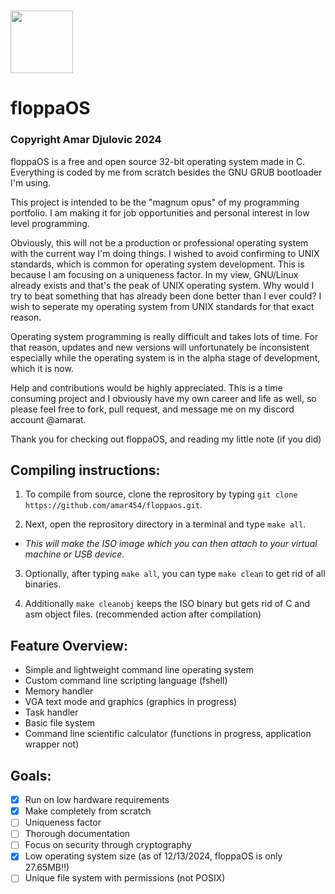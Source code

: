 # <img src="https://github.com/amar454/floppaos/blob/main/C999A980-DD33-41B2-8C9E-941D8E16A5A7.jpeg?raw=true" width="100">
# floppaOS 

### Copyright Amar Djulovic 2024

floppaOS is a free and open source 32-bit operating system made in C. Everything is coded by me from scratch besides the GNU GRUB bootloader I'm using.

This project is intended to be the "magnum opus" of my programming portfolio. I am making it for job opportunities and personal interest in low level programming.

Obviously, this will not be a production or professional operating system with the current way I'm doing things. I wished to avoid confirming to UNIX standards, which is common for operating system development. This is because I am focusing on a uniqueness factor. In my view, GNU/Linux already exists and that's the peak of UNIX operating system. Why would I try to beat something that has already been done better than I ever could? I wish to seperate my operating system from UNIX standards for that exact reason.

Operating system programming is really difficult and takes lots of time. For that reason, updates and new versions will unfortunately be inconsistent especially while the operating system is in the alpha stage of development, which it is now.

Help and contributions would be highly appreciated. This is a time consuming project and I obviously have my own career and life as well, so please feel free to fork, pull request, and message me on my discord account @amarat.

Thank you for checking out floppaOS, and reading my little note (if you did)


## Compiling instructions:
1. To compile from source, clone the reprository by typing `git clone https://github.com/amar454/floppaos.git`.

2. Next, open the reprository directory in a terminal and type `make all`.

* <i>This will make the ISO image which you can then attach to your virtual machine or USB device.</i>

3. Optionally, after typing `make all`, you can type `make clean` to get rid of all binaries. 

4. Additionally `make cleanobj` keeps the ISO binary but gets rid of C and asm object files. (recommended action after compilation)


## Feature Overview:
* Simple and lightweight command line operating system
* Custom command line scripting language (fshell)
* Memory handler
* VGA text mode and graphics (graphics in progress)
* Task handler
* Basic file system
* Command line scientific calculator (functions in progress, application wrapper not)

## Goals:
- [x] Run on low hardware requirements
- [x] Make completely from scratch
- [ ] Uniqueness factor
- [ ] Thorough documentation
- [ ] Focus on security through cryptography
- [x] Low operating system size (as of 12/13/2024, floppaOS is only 27.65MB!!)
- [ ] Unique file system with permissions (not POSIX)
